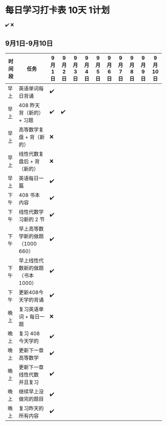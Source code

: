 # 每日学习打卡表 10天 1计划

✔️ ❌

## 9月1日-9月10日

| 时间段 | 任务 | 9月1日 | 9月2日 | 9月3日 | 9月4日 | 9月5日 | 9月6日 | 9月7日 | 9月8日 | 9月9日 | 9月10日 |
|--------|------|----------|----------|----------|----------|----------|----------|----------|----------|----------|----------|
| 早上 | 英语单词每日背诵 | ✔️ |  |  |  |  |  |  |  |  |  |
| 早上 | 408 昨天背（新的）+ 习题 | ✔️ | ✔️ |  |  |  |  |  |  |  |  |
| 早上 | 高等数学复盘 + 背（新的） | ❌ |  |  |  |  |  |  |  |  |  |
| 早上 | 线性代数复盘后 + 背（新的） | ❌ |  |  |  |  |  |  |  |  |  |
| 早上 | 英语每日一篇 | ✔️ |  |  |  |  |  |  |  |  |  |
| 下午 | 408 书本内容 | ✔️ |  |  |  |  |  |  |  |  |  |
| 下午 | 线性代数学习新的 2 节 | ✔️ |  |  |  |  |  |  |  |  |  |
| 下午 | 早上高等数学新的做题（1000 660）   | ✔️ |  |  |  |  |  |  |  |  |  |
| 下午 | 早上线性代数新的做题 （书本 1000） | ✔️ |  |  |  |  |  |  |  |  |  |
| 下午 | 更新408今天学的背诵 | ✔️ |  |  |  |  |  |  |  |  |  |
| 晚上 | 复习英语单词 + 每日一题 | ❌ |  |  |  |  |  |  |  |  |  |
| 晚上 | 复习 408 今天学的 | ✔️ |  |  |  |  |  |  |  |  |  |
| 晚上 | 更新下一章高等数学 | ✔️ |  |  |  |  |  |  |  |  |  |
| 晚上 | 更新下一章线性代数 并且复习 | ✔️ |  |  |  |  |  |  |  |  |  |
| 晚上 | 继续早上没做完的题目 | ✔️ |  |  |  |  |  |  |  |  |  |
| 晚上 | 复习昨天的所有内容 | ✔️ | | | | | | | | | |
